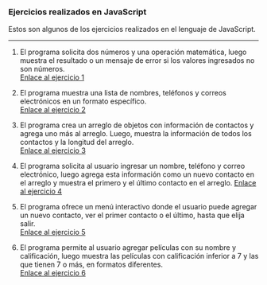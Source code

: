 ### Ejercicios realizados en JavaScript 
Estos son algunos de los ejercicios realizados en el lenguaje de JavaScript.

---


1. El programa solicita dos números y una operación matemática, luego muestra el resultado o un mensaje de error si los valores ingresados no son números.  
    [Enlace al ejercicio 1](https://github.com/monepii/Ejercicios/blob/main/JavaScript/calculadora.js)

2. El programa muestra una lista de nombres, teléfonos y correos electrónicos en un formato específico.  
    [Enlace al ejercicio 2](https://github.com/monepii/Ejercicios/blob/main/JavaScript/contactos)

3. El programa crea un arreglo de objetos con información de contactos y agrega uno más al arreglo. Luego, muestra la información de todos los contactos y la longitud del arreglo.    
    [Enlace al ejercicio 3](https://github.com/monepii/Ejercicios/blob/main/JavaScript/contactos2.js)

4. El programa solicita al usuario ingresar un nombre, teléfono y correo electrónico, luego agrega esta información como un nuevo contacto en el arreglo y muestra el primero y el último contacto en el arreglo. 
    [Enlace al ejercicio 4](https://github.com/monepii/Ejercicios/blob/main/JavaScript/contactos3.js)

5. El programa ofrece un menú interactivo donde el usuario puede agregar un nuevo contacto, ver el primer contacto o el último, hasta que elija salir.    
    [Enlace al ejercicio 5](https://github.com/monepii/Ejercicios/blob/main/JavaScript/menuContactos.js)

6. El programa permite al usuario agregar películas con su nombre y calificación, luego muestra las películas con calificación inferior a 7 y las que tienen 7 o más, en formatos diferentes.    
    [Enlace al ejercicio 6](https://github.com/monepii/Ejercicios/blob/main/JavaScript/peliculas.js)

